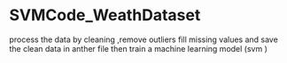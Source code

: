 # SVMCode_WeathDataset
process the data by cleaning ,remove outliers fill missing values and save the clean data in anther file  then train a machine learning model (svm )
